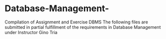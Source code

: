 # Database-Management-
Compilation of Assignment and Exercise DBMS
The following files are submitted in partial fulfillment of the requirements in Database Management 
under Instructor Gino Tria
